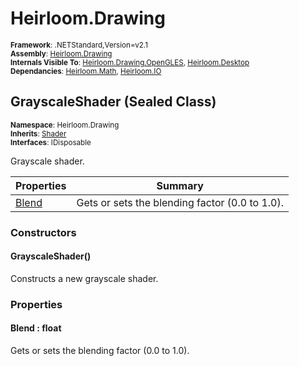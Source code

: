 # Heirloom.Drawing

<small>**Framework**: .NETStandard,Version=v2.1</small>  
<small>**Assembly**: [Heirloom.Drawing](../Heirloom.Drawing/Heirloom.Drawing.md)</small>  
<small>**Internals Visible To**: [Heirloom.Drawing.OpenGLES](../Heirloom.Drawing.OpenGLES/Heirloom.Drawing.OpenGLES.md), [Heirloom.Desktop](../Heirloom.Desktop/Heirloom.Desktop.md)</small>  
<small>**Dependancies**: [Heirloom.Math](../Heirloom.Math/Heirloom.Math.md), [Heirloom.IO](../Heirloom.IO/Heirloom.IO.md)</small>  

## GrayscaleShader (Sealed Class)
<small>**Namespace**: Heirloom.Drawing</small>  
<small>**Inherits**: [Shader](Heirloom.Drawing.Shader.md)</small>  
<small>**Interfaces**: IDisposable</small>  

Grayscale shader.

| Properties            | Summary                                        |
|-----------------------|------------------------------------------------|
| [Blend](#BLEDE59AEC9) | Gets or sets the blending factor (0.0 to 1.0). |

### Constructors

#### GrayscaleShader()

Constructs a new grayscale shader.

### Properties

#### <a name="BLEDE59AEC9"></a>Blend : float


Gets or sets the blending factor (0.0 to 1.0).


